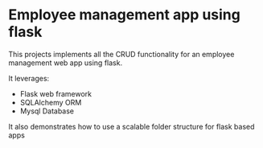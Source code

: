 # Employee management app using flask

This projects implements all the CRUD functionality for an employee management web app using flask.

It leverages:

- Flask web framework
- SQLAlchemy ORM
- Mysql Database


It also demonstrates how to use a scalable folder structure for flask based apps

